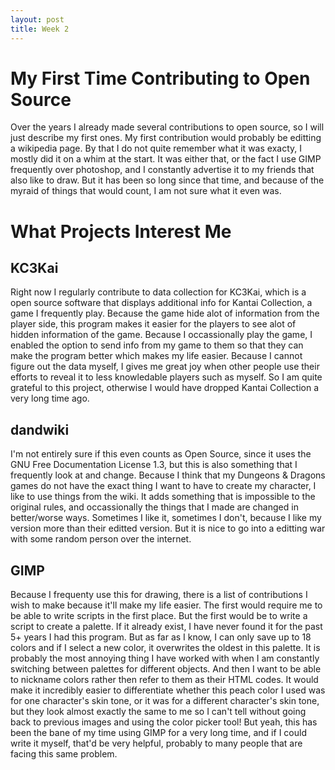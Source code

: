 ```yaml
---
layout: post
title: Week 2
---
```


My First Time Contributing to Open Source
=======

Over the years I already made several contributions to open source, so I will just describe my first ones. My first contribution would probably be editting a wikipedia page. By that I do not quite remember what it was exacty, I mostly did it on a whim at the start. It was either that, or the fact I use GIMP frequently over photoshop, and I constantly advertise it to my friends that also like to draw. But it has been so long since that time, and because of the myraid of things that would count, I am not sure what it even was.

What Projects Interest Me
======

KC3Kai
------
Right now I regularly contribute to data collection for KC3Kai, which is a open source software that displays additional info for Kantai Collection, a game I frequently play. Because the game hide alot of information from the player side, this program makes it easier for the players to see alot of hidden information of the game. Because I occassionally play the game, I enabled the option to send info from my game to them so that they can make the program better which makes my life easier. Because I cannot figure out the data myself, I gives me great joy when other people use their efforts to reveal it to less knowledable players such as myself. So I am quite grateful to this project, otherwise I would have dropped Kantai Collection a very long time ago.

dandwiki
------
I'm not entirely sure if this even counts as Open Source, since it uses the GNU Free Documentation License 1.3, but this is also something that I frequently look at and change. Because I think that my Dungeons & Dragons games do not have the exact thing I want to have to create my character, I like to use things from the wiki. It adds something that is impossible to the original rules, and occassionally the things that I made are changed in better/worse ways. Sometimes I like it, sometimes I don't, because I like my version more than their editted version. But it is nice to go into a editting war with some random person over the internet.

GIMP
------
Because I frequenty use this for drawing, there is a list of contributions I wish to make because it'll make my life easier. The first would require me to be able to write scripts in the first place. But the first would be to write a script to create a palette. If it already exist, I have never found it for the past 5+ years I had this program. But as far as I know, I can only save up to 18 colors and if I select a new color, it overwrites the oldest in this palette. It is probably the most annoying thing I have worked with when I am constantly switching between palettes for different objects. And then I want to be able to nickname colors rather then refer to them as their HTML codes. It would make it incredibly easier to differentiate whether this peach color I used was for one character's skin tone, or it was for a different character's skin tone, but they look almost exactly the same to me so I can't tell without going back to previous images and using the color picker tool! But yeah, this has been the bane of my time using GIMP for a very long time, and if I could write it myself, that'd be very helpful, probably to many people that are facing this same problem. 
